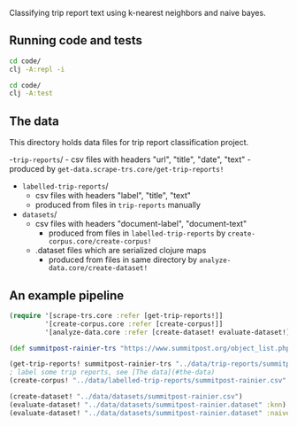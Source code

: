 Classifying trip report text using k-nearest neighbors and naive bayes.

## Running code and tests

```bash
cd code/
clj -A:repl -i
```

```bash
cd code/
clj -A:test
```

## The data

This directory holds data files for trip report classification project.

-`trip-reports`/
    - csv files with headers "url", "title", "date", "text"
    - produced by `get-data.scrape-trs.core/get-trip-reports!`
- `labelled-trip-reports`/
    - csv files with headers "label", "title", "text"
    - produced from files in `trip-reports` manually
- `datasets`/
    - csv files with headers "document-label", "document-text"
        - produced from files in `labelled-trip-reports` by `create-corpus.core/create-corpus!`
    - .dataset files which are serialized clojure maps
        - produced from files in same directory by `analyze-data.core/create-dataset!`

## An example pipeline

```clojure
(require '[scrape-trs.core :refer [get-trip-reports!]]
         '[create-corpus.core :refer [create-corpus!]]
         '[analyze-data.core :refer [create-dataset! evaluate-dataset!]]) 

(def summitpost-rainier-trs "https://www.summitpost.org/object_list.php?object_type=5&search_select_5=name_only&map_5=0&contributor_id=&order_type_5=DESC&object_name_5=rainier&state_province_5=Washington&order_type_5=DESC")

(get-trip-reports! summitpost-rainier-trs "../data/trip-reports/summitpost-rainier.csv")
; label some trip reports, see [The data](#the-data)
(create-corpus! "../data/labelled-trip-reports/summitpost-rainier.csv" "../data/datasets/summitpost-rainier.csv" #{"label1", "label2"})

(create-dataset! "../data/datasets/summitpost-rainier.csv")
(evaluate-dataset! "../data/datasets/summitpost-rainier.dataset" :knn)
(evaluate-dataset! "../data/datasets/summitpost-rainier.dataset" :naive-bayes)
```
